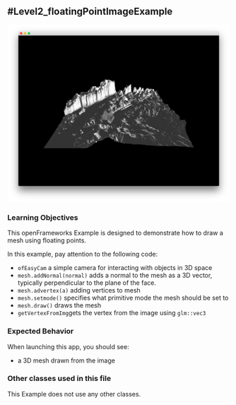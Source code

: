 #Level2_floatingPointImageExample
--
![Screenshot of Example](floatingPointImageExample.png)

### Learning Objectives

This openFrameworks Example is designed to demonstrate how to draw a mesh using floating points.

In this example, pay attention to the following code:

* ```ofEasyCam``` a simple camera for interacting with objects in 3D space
* ```mesh.addNormal(normal)``` adds a normal to the mesh as a 3D vector, typically perpendicular to the plane of the face. 
* ```mesh.advertex(a)``` adding vertices to mesh 
* ```mesh.setmode()``` specifies what primitive mode the mesh should be set to 
* ```mesh.draw()``` draws the mesh
* ```getVertexFromImg```gets the vertex from the image using ```glm::vec3```


### Expected Behavior

When launching this app, you should see:

* a 3D mesh drawn from the image


### Other classes used in this file

This Example does not use any other classes. 
